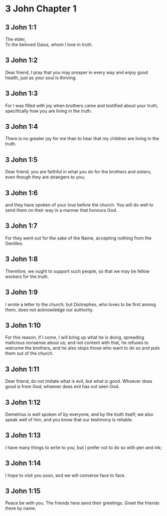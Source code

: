 # 3 John Chapter 1

## 3 John 1:1

The elder,  
To the beloved Gaius, whom I love in truth.

## 3 John 1:2

Dear friend, I pray that you may prosper in every way and enjoy good health, just as your soul is thriving.

## 3 John 1:3

For I was filled with joy when brothers came and testified about your truth, specifically how you are living in the truth.

## 3 John 1:4

There is no greater joy for me than to hear that my children are living in the truth.

## 3 John 1:5

Dear friend, you are faithful in what you do for the brothers and sisters, even though they are strangers to you;

## 3 John 1:6

and they have spoken of your love before the church. You will do well to send them on their way in a manner that honours God.

## 3 John 1:7

For they went out for the sake of the Name, accepting nothing from the Gentiles.

## 3 John 1:8

Therefore, we ought to support such people, so that we may be fellow workers for the truth.

## 3 John 1:9

I wrote a letter to the church; but Diotrephes, who loves to be first among them, does not acknowledge our authority.

## 3 John 1:10

For this reason, if I come, I will bring up what he is doing, spreading malicious nonsense about us; and not content with that, he refuses to welcome the brothers, and he also stops those who want to do so and puts them out of the church.

## 3 John 1:11

Dear friend, do not imitate what is evil, but what is good. Whoever does good is from God; whoever does evil has not seen God.

## 3 John 1:12

Demetrius is well spoken of by everyone, and by the truth itself; we also speak well of him, and you know that our testimony is reliable.

## 3 John 1:13

I have many things to write to you, but I prefer not to do so with pen and ink;

## 3 John 1:14

I hope to visit you soon, and we will converse face to face.

## 3 John 1:15

Peace be with you. The friends here send their greetings. Greet the friends there by name.
